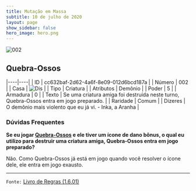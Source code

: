 ```yaml
---
title: Mutação em Massa
subtitle: 10 de julho de 2020
layout: page
show_sidebar: false
hero_image: hero.png
---
```


![002](https://cdn.keyforgegame.com/media/card_front/pt/479_002_42CHM7367XV_pt.png)

## Quebra-Ossos

|----|----|
| ID | cc632baf-2d62-4a6f-8e09-012d6bcd187a |
| Número | 002 |
| Casa | ![Dis](https://archonarcana.com/images/thumb/e/e8/Dis.png/22px-Dis.png "Dis") |
| Tipo | Criatura |
| Atributos | Demônio |
| Poder | 5 |
| Armadura | 0 |
| Texto | Se uma criatura amiga foi destruída neste turno, Quebra-Ossos entra em jogo preparado. |
| Raridade | Comum |
| Dizeres | O demônio mais violento que eu já vi.   - Inka, a Aranha |

### Dúvidas Frequentes

**Se eu jogar [Quebra-Ossos](/mm/002) e ele tiver um ícone de dano
bônus, o qual eu utilizo para destruir uma criatura amiga, Quebra-Ossos entra em jogo preparado?**

Não. Como Quebra-Ossos já está em jogo quando você resolver o ícone
dele, ele entra em jogo exausto.

<hr/>

`Fonte:` [Livro de Regras (1.6.01)](https://drive.google.com/open?id=1YNhLKUC0xfriiMwFYpDu1Go3zPJw6gYo)
